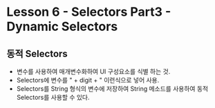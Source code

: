 # Lesson 6 - Selectors Part3 - Dynamic Selectors

## 동적 Selectors

* 변수를 사용하여 매개변수화하여 UI 구성요소를 식별 하는 것.
* Selectors에 변수를 " + digit + " 이런식으로 넣어 사용.
* Selectors를 String 형식의 변수에 저장하여 String 메소드를 사용하여 동적 Selectors를 사용할 수 있다.
